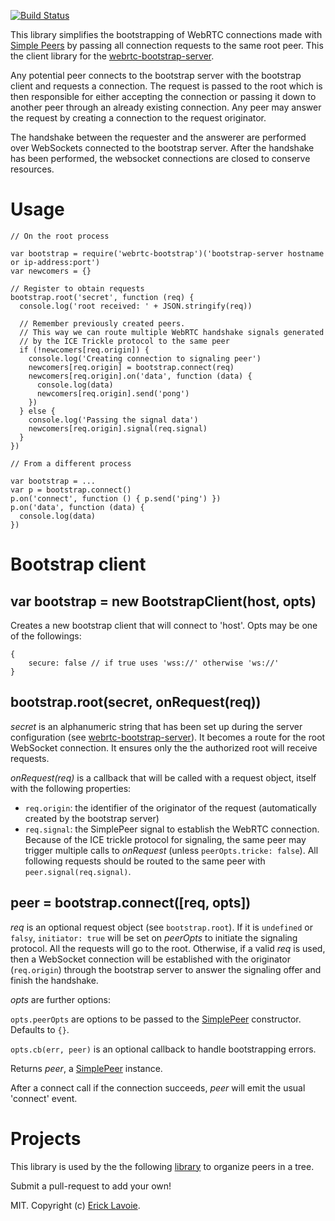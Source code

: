 [![Build Status](https://travis-ci.org/elavoie/webrtc-bootstrap.svg?branch=master)](https://travis-ci.org/elavoie/webrtc-bootstrap)

This library simplifies the bootstrapping of WebRTC connections made with
[Simple Peers](https://github.com/feross/simple-peer) by passing all connection
requests to the same root peer.  This the client library for the
[webrtc-bootstrap-server](https://github.com/elavoie/webrtc-bootstrap-server).

Any potential peer connects to the bootstrap server with the bootstrap client and requests a connection.
The request is passed to the root which is then responsible for either
accepting the connection or passing it down to another peer through an already
existing connection. Any peer may answer the request by creating a
connection to the request originator.


The handshake between the requester and the answerer are performed over
WebSockets connected to the bootstrap server. After the handshake has been
performed, the websocket connections are closed to conserve resources.


# Usage

    // On the root process

    var bootstrap = require('webrtc-bootstrap')('bootstrap-server hostname or ip-address:port')
    var newcomers = {}

    // Register to obtain requests
    bootstrap.root('secret', function (req) {
      console.log('root received: ' + JSON.stringify(req))

      // Remember previously created peers.  
      // This way we can route multiple WebRTC handshake signals generated 
      // by the ICE Trickle protocol to the same peer
      if (!newcomers[req.origin]) {
        console.log('Creating connection to signaling peer')
        newcomers[req.origin] = bootstrap.connect(req)
        newcomers[req.origin].on('data', function (data) {
          console.log(data)
          newcomers[req.origin].send('pong')
        })
      } else {
        console.log('Passing the signal data')
        newcomers[req.origin].signal(req.signal)
      }
    })

    // From a different process

    var bootstrap = ...
    var p = bootstrap.connect()
    p.on('connect', function () { p.send('ping') })
    p.on('data', function (data) {
      console.log(data)
    })

# Bootstrap client

## var bootstrap = new BootstrapClient(host, opts)

Creates a new bootstrap client that will connect to 'host'. Opts may be one of the followings:
````
{
    secure: false // if true uses 'wss://' otherwise 'ws://'
}
````

## bootstrap.root(secret, onRequest(req))

*secret* is an alphanumeric string that has been set up during the server
configuration (see
[webrtc-bootstrap-server](https://github.com/elavoie/webrtc-bootstrap-server)).
It becomes a route for the root WebSocket connection. It ensures only the the
authorized root will receive requests.

*onRequest(req)* is a callback that will be called with a request object,
itself with the following properties:
  - `req.origin`: the identifier of the originator of the request
    (automatically created by the bootstrap server)
  - `req.signal`: the SimplePeer signal to establish the WebRTC connection.
    Because of the ICE trickle protocol for signaling, the same peer may
    trigger multiple calls to *onRequest* (unless `peerOpts.tricke: false`). 
    All following requests should be routed to the same peer with `peer.signal(req.signal)`.

## peer =  bootstrap.connect([req, opts])

*req* is an optional request object (see `bootstrap.root`).  If it is `undefined` or
`falsy`, `initiator: true` will be set on *peerOpts* to initiate the signaling
protocol. All the requests will go to the root. Otherwise, if a valid *req* is
used, then a WebSocket connection will be established with the originator
(`req.origin`) through the bootstrap server to answer the signaling offer and
finish the handshake. 

*opts* are further options:

`opts.peerOpts` are options to be passed to the [SimplePeer](https://github.com/feross/simple-peer) constructor. Defaults to `{}`.

`opts.cb(err, peer)` is an optional callback to handle bootstrapping errors.

Returns *peer*, a [SimplePeer](https://github.com/feross/simple-peer) instance.

After a connect call if the connection succeeds, *peer* will emit the usual 'connect' event. 

# Projects

This library is used by the the following
[library](https://github.com/elavoie/webrtc-tree-overlay) to organize peers in
a tree. 

Submit a pull-request to add your own!

MIT. Copyright (c) [Erick Lavoie](http://ericklavoie.com).
